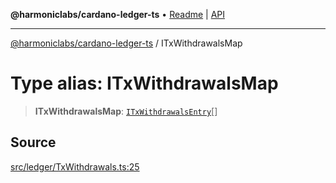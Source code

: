 **@harmoniclabs/cardano-ledger-ts** • [Readme](../README.md) \| [API](../globals.md)

***

[@harmoniclabs/cardano-ledger-ts](../README.md) / ITxWithdrawalsMap

# Type alias: ITxWithdrawalsMap

> **ITxWithdrawalsMap**: [`ITxWithdrawalsEntry`](ITxWithdrawalsEntry.md)[]

## Source

[src/ledger/TxWithdrawals.ts:25](https://github.com/HarmonicLabs/cardano-ledger-ts/blob/d1659b0/src/ledger/TxWithdrawals.ts#L25)
